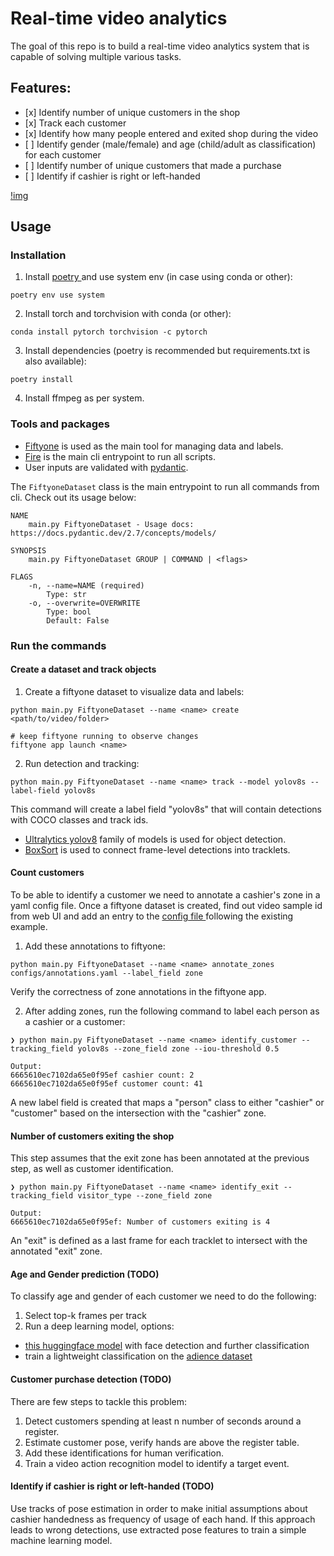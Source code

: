 # Real-time video analytics

The goal of this repo is to build a real-time
video analytics system that is capable of solving
multiple various tasks.

## Features:

- \[x\] Identify number of unique customers in the shop
- \[x\] Track each customer
- \[x\] Identify how many people entered and exited shop during the video
- \[ \] Identify gender (male/female) and age (child/adult as classification) for each customer
- \[ \] Identify number of unique customers that made a purchase
- \[ \] Identify if cashier is right or left-handed

[!img](./example.gif)

## Usage

### Installation

1. Install [ poetry ](https://python-poetry.org/docs/basic-usage/) and use system env (in case using conda or other):

```
poetry env use system
```

2. Install torch and torchvision with conda (or other):

```
conda install pytorch torchvision -c pytorch
```

3. Install dependencies (poetry is recommended but requirements.txt is also available):

```
poetry install
```

4. Install ffmpeg as per system.

### Tools and packages

- [Fiftyone](https://docs.voxel51.com/index.html) is used as the main tool for managing data
  and labels.
- [Fire](https://google.github.io/python-fire/guide/) is the main cli entrypoint
  to run all scripts.
- User inputs are validated with
  [pydantic](https://docs.pydantic.dev/latest/concepts/models/).

The `FiftyoneDataset` class is the main entrypoint to run all commands from cli.
Check out its usage below:

```
NAME
    main.py FiftyoneDataset - Usage docs: https://docs.pydantic.dev/2.7/concepts/models/

SYNOPSIS
    main.py FiftyoneDataset GROUP | COMMAND | <flags>

FLAGS
    -n, --name=NAME (required)
        Type: str
    -o, --overwrite=OVERWRITE
        Type: bool
        Default: False

```

### Run the commands

#### Create a dataset and track objects

1. Create a fiftyone dataset to visualize data and labels:

```
python main.py FiftyoneDataset --name <name> create <path/to/video/folder>

# keep fiftyone running to observe changes
fiftyone app launch <name>
```

2. Run detection and tracking:

```
python main.py FiftyoneDataset --name <name> track --model yolov8s --label-field yolov8s
```

This command will create a label field "yolov8s" that will contain
detections with COCO classes and track ids.

- [Ultralytics yolov8](https://docs.ultralytics.com/tasks/detect/)
  family of models is used for object detection.
- [BoxSort](https://github.com/NirAharon/BoT-SORT) is used to
  connect frame-level detections into tracklets.

#### Count customers

To be able to identify a customer we need to annotate
a cashier's zone in a yaml config file. Once a fiftyone
dataset is created, find out video sample id from web UI
and add an entry to the [ config file ](configs/annotations.yaml)
following the existing example.

1. Add these annotations to fiftyone:

```
python main.py FiftyoneDataset --name <name> annotate_zones configs/annotations.yaml --label_field zone
```

Verify the correctness of zone annotations in the fiftyone app.

2. After adding zones, run the following command to label
   each person as a cashier or a customer:

```
❯ python main.py FiftyoneDataset --name <name> identify_customer --tracking_field yolov8s --zone_field zone --iou-threshold 0.5

Output:
6665610ec7102da65e0f95ef cashier count: 2
6665610ec7102da65e0f95ef customer count: 41
```

A new label field is created that maps a "person" class to either "cashier" or
"customer" based on the intersection with the "cashier" zone.

#### Number of customers exiting the shop

This step assumes that the exit zone has been annotated at
the previous step, as well as customer identification.

```
❯ python main.py FiftyoneDataset --name <name> identify_exit --tracking_field visitor_type --zone_field zone

Output:
6665610ec7102da65e0f95ef: Number of customers exiting is 4
```

An "exit" is defined as a last frame for each tracklet to
intersect with the annotated "exit" zone.

#### Age and Gender prediction (TODO)

To classify age and gender of each customer we need to do the following:

1. Select top-k frames per track
1. Run a deep learning model, options:

- [this huggingface model](https://huggingface.co/spaces/harshasurampudi/gender-and-age) with face detection and further classification
- train a lightweight classification on the [adience dataset](https://paperswithcode.com/dataset/adience)

#### Customer purchase detection (TODO)

There are few steps to tackle this problem:

1. Detect customers spending at least n number of seconds around a register.
1. Estimate customer pose, verify hands are above the register table.
1. Add these identifications for human verification.
1. Train a video action recognition model to identify a target event.

#### Identify if cashier is right or left-handed (TODO)

Use tracks of pose estimation in order to make initial assumptions
about cashier handedness as frequency of usage of each hand.
If this approach leads to wrong detections, use extracted pose
features to train a simple machine learning model.
